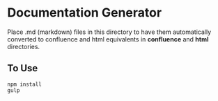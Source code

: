 # Documentation Generator

Place .md (markdown) files in this directory to have them automatically converted
to confluence and html equivalents in **confluence** and **html** directories.

## To Use

```
npm install
gulp
```
